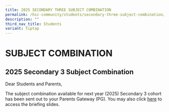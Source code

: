 ```yaml
---
title: 2025 SECONDARY THREE SUBJECT COMBINATION
permalink: /hsc-community/students/secondary-three-subject-combination/permalink/
description: ""
third_nav_title: Students
variant: tiptap
---
```

<h1>SUBJECT COMBINATION</h1>
<h2><strong>2025 Secondary 3 Subject Combination</strong></h2>
<p>Dear Students and Parents,</p>
<p>The subject combination available for next year (2025) Secondary 3 cohort
has been sent out to your Parents Gateway (PG). You may also click <a href="/files/Sec 3 Subject Combination/2024_Sec_2_Subject_Allocation_Briefing_for_Students_pptx.pdf" rel="noopener nofollow" target="_blank">here</a> to
access the briefing slides.</p>
<p></p>
<p></p>